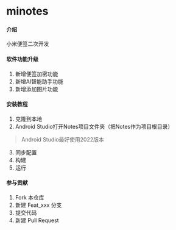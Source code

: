 # minotes

#### 介绍
小米便签二次开发

#### 软件功能升级
1.  新增便签加密功能
2.  新增AI智能助手功能
3.  新增添加图片功能


#### 安装教程
1.  克隆到本地
2.  Android Studio打开Notes项目文件夹（把Notes作为项目根目录）
> Android Studio最好使用2022版本 
3.  同步配置
4.  构建
5.  运行


#### 参与贡献

1.  Fork 本仓库
2.  新建 Feat_xxx 分支
3.  提交代码
4.  新建 Pull Request

